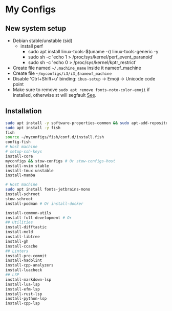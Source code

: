 # My Configs

## New system setup

- Debian stable/unstable (sid)
   - install perf
      - sudo apt install linux-tools-$(uname -r) linux-tools-generic -y
      - sudo sh -c 'echo 1 > /proc/sys/kernel/perf_event_paranoid'
      - sudo sh -c 'echo 0 > /proc/sys/kernel/kptr_restrict'
- Create file named `~/.machine_name` inside it nameof_machine
- Create file `~/myconfigs/i3/i3_$nameof_machine`
- Disable 'Ctrl+Shift+u' binding: `ibus-setup` -> Emoji -> Unicode code point
- Make sure to remove `sudo apt remove fonts-noto-color-emoji` if installed,
  otherwise st will segfault [See](https://git.suckless.org/st/file/FAQ.html#l168).

## Installation

```bash
sudo apt install -y software-properties-common && sudo apt-add-repository -y ppa:fish-shell/release-3
sudo apt install -y fish
fish
source ~/myconfigs/fish/conf.d/install.fish
config-fish
# Host machine
# setup-ssh-keys
install-core
myconfigs && stow-configs # Or stow-configs-host
install-nvim stable
install-tmux unstable
install-mamba

# Host machine
sudo apt install fonts-jetbrains-mono
install-schroot
stow-schroot
install-podman # Or install-docker

install-common-utils
install-full-development # Or
## Utilities
install-difftastic
install-mold
install-libtree
install-gh
install-ccache
## Linters
install-pre-commit
install-hadolint
install-cpp-analyzers
install-luacheck
## LSP
install-markdown-lsp
install-lua-lsp
install-efm-lsp
install-rust-lsp
install-python-lsp
install-cpp-lsp
```
